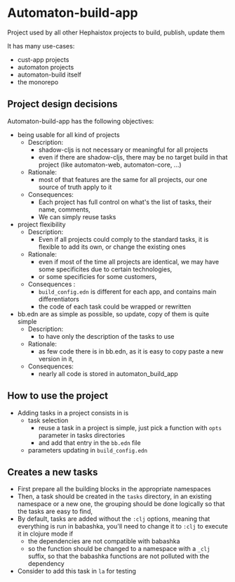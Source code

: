 # Automaton-build-app

Project used by all other Hephaistox projects to build, publish, update them

It has many use-cases:

* cust-app projects
* automaton projects
* automaton-build itself
* the monorepo

## Project design decisions

Automaton-build-app has the following objectives:
* being usable for all kind of projects
   * Description:
      * shadow-cljs is not necessary or meaningful for all projects
      * even if there are shadow-cljs, there may be no target build in that project (like automaton-web, automaton-core, ...)
   * Rationale: 
      * most of that features are the same for all projects, our one source of truth apply to it
   * Consequences: 
      * Each project has full control on what's the list of tasks, their name, comments, 
      * We can simply reuse tasks
* project flexibility
  * Description:
     * Even if all projects could comply to the standard tasks, it is flexible to add its own, or change the existing ones
  * Rationale:
     * even if most of the time all projects are identical, we may have some specificites due to certain technologies, 
     * or some specificies for some customers,
  * Consequences :
      * `build_config.edn` is different for each app, and contains main differentiators
      * the code of each task could be wrapped or rewritten
* bb.edn are as simple as possible, so update, copy of them is quite simple
  * Description:
    * to have only the description of the tasks to use
  * Rationale:
    * as few code there is in bb.edn, as it is easy to copy paste a new version in it,
  * Consequences:
    * nearly all code is stored in automaton_build_app

## How to use the project

* Adding tasks in a project consists in is
   * task selection 
     * reuse a task in a project is simple, just pick a function with `opts` parameter in tasks directories
     * and add that entry in the `bb.edn` file
   * parameters updating in `build_config.edn`

## Creates a new tasks
* First prepare all the building blocks in the appropriate namespaces
* Then, a task should be created in the `tasks` directory, in an existing namespace or a new one, the grouping should be done logically so that the tasks are easy to find, 
* By default, tasks are added without the `:clj` options, meaning that everything is run in babashka, you'll need to change it to `:clj` to execute it in clojure mode if
   * the dependencies are not compatible with babashka
   * so the function should be changed to a namespace with a `_clj` suffix, so that the babashka functions are not polluted with the dependency
* Consider to add this task in `la` for testing

